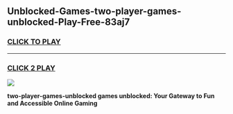 
## Unblocked-Games-two-player-games-unblocked-Play-Free-83aj7
<h3>
<a href="https://premium76.site?title=two-player-games-unblocked&ref=17A">CLICK TO PLAY</a></h3>
<hr>

<h3>
<a href="https://premium76.site?title=two-player-games-unblocked&ref=17A">CLICK 2 PLAY</a>
  
</h3>

<a href="https://premium76.site?title=two-player-games-unblocked&ref=17A"><img src="https://clearcache.store/games.png"></a>


**two-player-games-unblocked games unblocked: Your Gateway to Fun and Accessible Online Gaming**

